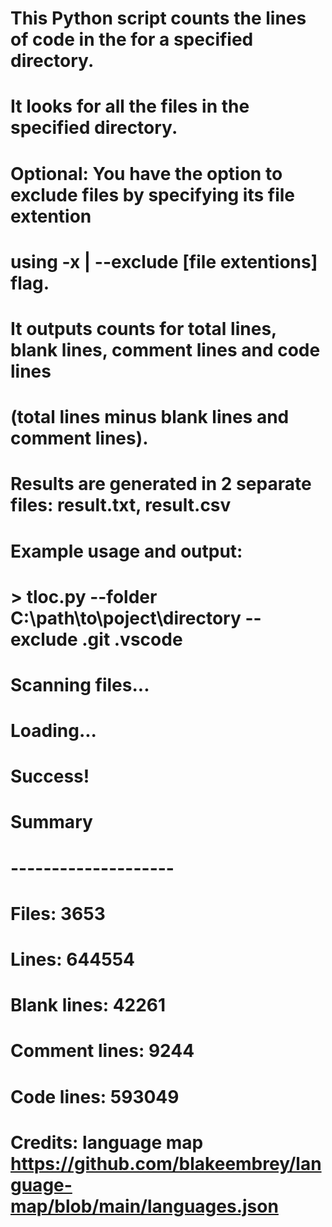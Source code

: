 # This Python script counts the lines of code in the for a specified directory.
# It looks for all the files in the specified directory. 
# Optional: You have the option to exclude files by specifying its file extention
# using -x | --exclude [file extentions] flag.

# It outputs counts for total lines, blank lines, comment lines and code lines
# (total lines minus blank lines and comment lines).
# Results are generated in 2 separate files: result.txt, result.csv

# Example usage and output:
# > tloc.py --folder C:\path\to\poject\directory --exclude .git .vscode
# Scanning files...
# Loading...
# Success!
#
# Summary
# --------------------
# Files:         3653
# Lines:         644554
# Blank lines:   42261
# Comment lines: 9244
# Code lines:    593049

# Credits: language map https://github.com/blakeembrey/language-map/blob/main/languages.json
